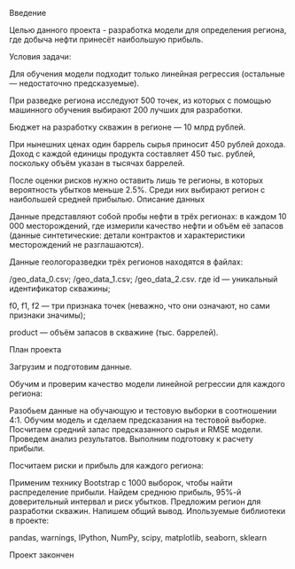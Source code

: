 Введение

Целью данного проекта - разработка модели для определения региона, где добыча нефти принесёт наибольшую прибыль.

Условия задачи:

Для обучения модели подходит только линейная регрессия (остальные — недостаточно предсказуемые).

При разведке региона исследуют 500 точек, из которых с помощью машинного обучения выбирают 200 лучших для разработки.

Бюджет на разработку скважин в регионе — 10 млрд рублей.

При нынешних ценах один баррель сырья приносит 450 рублей дохода. Доход с каждой единицы продукта составляет 450 тыс. рублей, поскольку объём указан в тысячах баррелей.

После оценки рисков нужно оставить лишь те регионы, в которых вероятность убытков меньше 2.5%. Среди них выбирают регион с наибольшей средней прибылью. Описание данных

Данные представляют собой пробы нефти в трёх регионах: в каждом 10 000 месторождений, где измерили качество нефти и объём её запасов (данные синтетические: детали контрактов и характеристики месторождений не разглашаются).

Данные геологоразведки трёх регионов находятся в файлах:

/geo_data_0.csv;
/geo_data_1.csv;
/geo_data_2.csv.
где id — уникальный идентификатор скважины;

f0, f1, f2 — три признака точек (неважно, что они означают, но сами признаки значимы);

product — объём запасов в скважине (тыс. баррелей).

План проекта

Загрузим и подготовим данные.

Обучим и проверим качество модели линейной регрессии для каждого региона:

Разобьем данные на обучающую и тестовую выборки в соотношении 4:1.
Обучим модель и сделаем предсказания на тестовой выборке.
Посчитаем средний запас предсказанного сырья и RMSE модели.
Проведем анализ результатов.
Выполним подготовку к расчету прибыли.

Посчитаем риски и прибыль для каждого региона:

Применим технику Bootstrap с 1000 выборок, чтобы найти распределение прибыли.
Найдем среднюю прибыль, 95%-й доверительный интервал и риск убытков.
Предложим регион для разработки скважин.
Напишем общий вывод.
Ипользуемые библиотеки в проекте:

pandas, warnings, IPython, NumPy, scipy, matplotlib, seaborn, sklearn

Проект закончен
